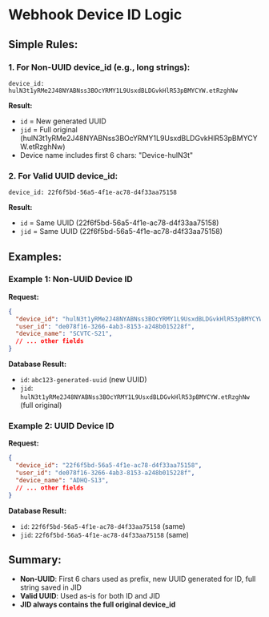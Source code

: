 # Webhook Device ID Logic

## Simple Rules:

### 1. For Non-UUID device_id (e.g., long strings):
```
device_id: hulN3t1yRMe2J48NYABNss3BOcYRMY1L9UsxdBLDGvkHlR53pBMYCYW.etRzghNw
```
**Result:**
- `id` = New generated UUID
- `jid` = Full original (hulN3t1yRMe2J48NYABNss3BOcYRMY1L9UsxdBLDGvkHlR53pBMYCYW.etRzghNw)
- Device name includes first 6 chars: "Device-hulN3t"

### 2. For Valid UUID device_id:
```
device_id: 22f6f5bd-56a5-4f1e-ac78-d4f33aa75158
```
**Result:**
- `id` = Same UUID (22f6f5bd-56a5-4f1e-ac78-d4f33aa75158)
- `jid` = Same UUID (22f6f5bd-56a5-4f1e-ac78-d4f33aa75158)

## Examples:

### Example 1: Non-UUID Device ID
**Request:**
```json
{
  "device_id": "hulN3t1yRMe2J48NYABNss3BOcYRMY1L9UsxdBLDGvkHlR53pBMYCYW.etRzghNw",
  "user_id": "de078f16-3266-4ab3-8153-a248b015228f",
  "device_name": "SCVTC-S21",
  // ... other fields
}
```

**Database Result:**
- `id`: `abc123-generated-uuid` (new UUID)
- `jid`: `hulN3t1yRMe2J48NYABNss3BOcYRMY1L9UsxdBLDGvkHlR53pBMYCYW.etRzghNw` (full original)

### Example 2: UUID Device ID
**Request:**
```json
{
  "device_id": "22f6f5bd-56a5-4f1e-ac78-d4f33aa75158",
  "user_id": "de078f16-3266-4ab3-8153-a248b015228f",
  "device_name": "ADHQ-S13",
  // ... other fields
}
```

**Database Result:**
- `id`: `22f6f5bd-56a5-4f1e-ac78-d4f33aa75158` (same)
- `jid`: `22f6f5bd-56a5-4f1e-ac78-d4f33aa75158` (same)

## Summary:
- **Non-UUID**: First 6 chars used as prefix, new UUID generated for ID, full string saved in JID
- **Valid UUID**: Used as-is for both ID and JID
- **JID always contains the full original device_id**
